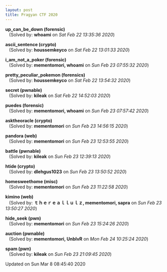```yaml
---
layout: post
title: Pragyan CTF 2020
---
```


<!--break-->

**up_can_be_down (forensic)**  
&nbsp;&nbsp;&nbsp;(Solved by: **whoami** on _Sat Feb 22 13:35:36 2020_)  
  
**ascii_sentence (crypto)**  
&nbsp;&nbsp;&nbsp;(Solved by: **houssemkeyco** on _Sat Feb 22 13:01:33 2020_)  
  
**i_am_not_a_poker (forensic)**  
&nbsp;&nbsp;&nbsp;(Solved by: **mementomori, whoami** on _Sun Feb 23 07:55:32 2020_)  
  
**pretty_peculiar_pokemon (forensics)**  
&nbsp;&nbsp;&nbsp;(Solved by: **houssemkeyco** on _Sat Feb 22 13:54:32 2020_)  
  
**secret (pwnable)**  
&nbsp;&nbsp;&nbsp;(Solved by: **kileak** on _Sat Feb 22 14:52:03 2020_)  
  
**puedes (forensic)**  
&nbsp;&nbsp;&nbsp;(Solved by: **mementomori, whoami** on _Sun Feb 23 07:57:42 2020_)  
  
**asktheoracle (crypto)**  
&nbsp;&nbsp;&nbsp;(Solved by: **mementomori** on _Sun Feb 23 14:56:15 2020_)  
  
**pandora (web)**  
&nbsp;&nbsp;&nbsp;(Solved by: **mementomori** on _Sun Feb 23 12:53:55 2020_)  
  
**battle (pwnable)**  
&nbsp;&nbsp;&nbsp;(Solved by: **kileak** on _Sun Feb 23 12:39:13 2020_)  
  
**htide (crypto)**  
&nbsp;&nbsp;&nbsp;(Solved by: **dlehgus1023** on _Sun Feb 23 13:50:52 2020_)  
  
**homesweethome (misc)**  
&nbsp;&nbsp;&nbsp;(Solved by: **mementomori** on _Sun Feb 23 11:22:58 2020_)  
  
**kimino (web)**  
&nbsp;&nbsp;&nbsp;(Solved by: **ｔｈｅｒｅａｌｌｕｌｚ, mementomori, sapra** on _Sun Feb 23 13:50:27 2020_)  
  
**hide_seek (pwn)**  
&nbsp;&nbsp;&nbsp;(Solved by: **mementomori** on _Sun Feb 23 15:24:26 2020_)  
  
**auction (pwnable)**  
&nbsp;&nbsp;&nbsp;(Solved by: **mementomori, UnblvR** on _Mon Feb 24 10:25:24 2020_)  
  
**spam (pwn)**  
&nbsp;&nbsp;&nbsp;(Solved by: **kileak** on _Sun Feb 23 21:09:45 2020_)  
  


Updated on Sun Mar  8 08:45:40 2020
